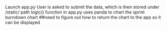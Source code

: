 Launch app.py
User is asked to submit the data, which is then stored under /static/ path
logic() function in app.py uses panda to chart the sprint burndown chart
##need to figure out how to return the chart to the app so it can be displayed